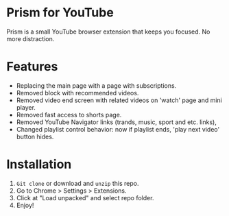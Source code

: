 # Prism for YouTube 
Prism is a small YouTube browser extension that keeps you focused. No more distraction.

# Features
* Replacing the main page with a page with subscriptions. 
* Removed block with recommended videos.
* Removed video end screen with related videos on 'watch' page and mini player.
* Removed fast access to shorts page. 
* Removed YouTube Navigator links (trands, music, sport and etc. links),
* Changed playlist control behavior: now if playlist ends, 'play next video' button hides.


# Installation
1. ```Git clone```  or download and ```unzip``` this repo.
2. Go to Chrome > Settings > Extensions.
3. Click at "Load unpacked" and select repo folder.
4. Enjoy!
